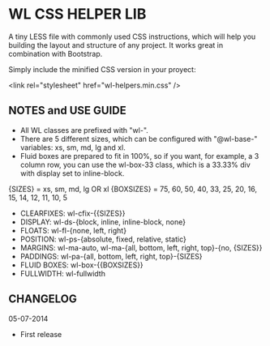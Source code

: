 WL CSS HELPER LIB
=================

A tiny LESS file with commonly used CSS instructions, which will help you building the layout and structure of any project. It works great in combination with Bootstrap.

Simply include the minified CSS version in your proyect:

&lt;link rel="stylesheet" href="wl-helpers.min.css" /&gt;


NOTES and USE GUIDE
-------------------

- All WL classes are prefixed with "wl-".
- There are 5 different sizes, which can be configured with "@wl-base-" variables: xs, sm, md, lg and xl.
- Fluid boxes are prepared to fit in 100%, so if you want, for example, a 3 column row, you can use the wl-box-33 class, which is a 33.33% div with display set to inline-block.

{SIZES} = xs, sm, md, lg OR xl
{BOXSIZES} = 75, 60, 50, 40, 33, 25, 20, 16, 15, 14, 12, 11, 10, 5

- CLEARFIXES:          wl-cfix-{{SIZES}}
- DISPLAY:             wl-ds-{block, inline, inline-block, none}
- FLOATS:              wl-fl-{none, left, right}
- POSITION:            wl-ps-{absolute, fixed, relative, static}
- MARGINS:             wl-ma-auto, wl-ma-{all, bottom, left, right, top}-{no, {SIZES}}
- PADDINGS:            wl-pa-{all, bottom, left, right, top}-{SIZES}
- FLUID BOXES:         wl-box-{{BOXSIZES}}
- FULLWIDTH:           wl-fullwidth

CHANGELOG
---------

05-07-2014
- First release
